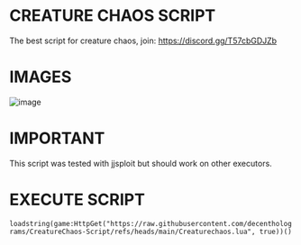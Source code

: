 # CREATURE CHAOS SCRIPT
The best script for creature chaos, join: https://discord.gg/T57cbGDJZb

# IMAGES

![image](https://github.com/user-attachments/assets/2e58bf73-5c20-478b-88bf-119a21b2b87b)

# IMPORTANT

This script was tested with jjsploit but should work on other executors.

# EXECUTE SCRIPT

`loadstring(game:HttpGet("https://raw.githubusercontent.com/decentholograms/CreatureChaos-Script/refs/heads/main/Creaturechaos.lua", true))()`



